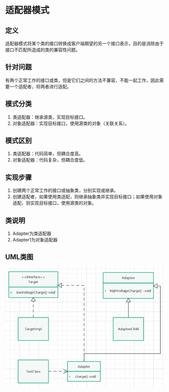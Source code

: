 # 适配器模式

## 定义

适配器模式将某个类的接口转换成客户端期望的另一个接口表示，目的是消除由于接口不匹配所造成的类的兼容性问题。

## 针对问题

有两个正常工作的接口或类，但是它们之间的方法不兼容，不能一起工作，因此需要一个适配者，将两者进行适配。

## 模式分类

1. 类适配器：继承源类，实现目标接口。
2. 对象适配器：实现目标接口，使用源类的对象（关联关系）。

## 模式区别

1. 类适配器：代码简单，但耦合度高。
2. 对象适配器：代码复杂，但耦合度低。

## 实现步骤

1. 创建两个正常工作的接口或抽象类，分别实现或继承。
2. 创建适配者，如果使用类适配，则继承抽象类并实现目标接口；如果使用对象适配，则实现目标接口，使用源类的对象。

## 类说明

1. Adapter为类适配器
2. Adapter1为对象适配器

## UML类图

![](assets/适配器.png)

